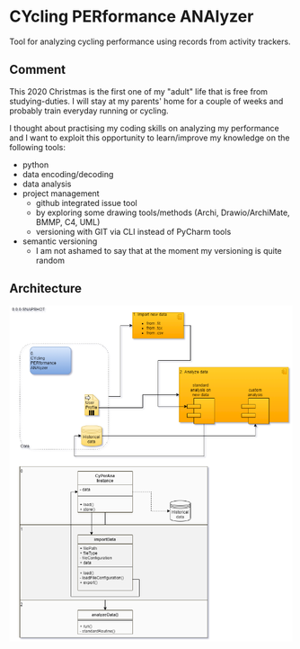 # CYcling PERformance ANAlyzer
Tool for analyzing cycling performance using records from activity trackers.

## Comment
This 2020 Christmas is the first one of my "adult" life that is free from studying-duties.
I will stay at my parents' home for a couple of weeks and probably train everyday running or cycling.

I thought about practising my coding skills on analyzing my performance and I want to exploit this opportunity to
learn/improve my knowledge on the following tools:

- python
- data encoding/decoding
- data analysis
- project management
    - github integrated issue tool
    - by exploring some drawing tools/methods (Archi, Drawio/ArchiMate, BMMP, C4, UML)
    - versioning with GIT via CLI instead of PyCharm tools
- semantic versioning
    - I am not ashamed to say that at the moment my versioning is quite random

## Architecture
![check .\architecture.png](architecture.png)
